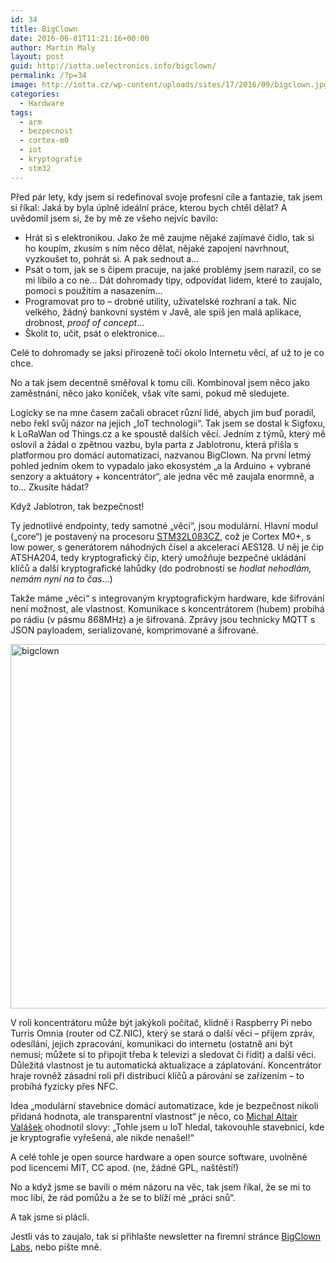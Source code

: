 ```yaml
---
id: 34
title: BigClown
date: 2016-06-01T11:21:16+00:00
author: Martin Maly
layout: post
guid: http://iotta.uelectronics.info/bigclown/
permalink: /?p=34
image: http://iotta.cz/wp-content/uploads/sites/17/2016/09/bigclown.jpg
categories:
  - Hardware
tags:
  - arm
  - bezpecnost
  - cortex-m0
  - iot
  - kryptografie
  - stm32
---
```

Před pár lety, kdy jsem si redefinoval svoje profesní cíle a fantazie, tak jsem si říkal: Jaká by byla úplně ideální práce, kterou bych chtěl dělat? A uvědomil jsem si, že by mě ze všeho nejvíc bavilo:

  * Hrát si s elektronikou. Jako že mě zaujme nějaké zajímavé čidlo, tak si ho koupím, zkusím s ním něco dělat, nějaké zapojení navrhnout, vyzkoušet to, pohrát si. A pak sednout a&#8230;
  * Psát o tom, jak se s čipem pracuje, na jaké problémy jsem narazil, co se mi líbilo a co ne&#8230; Dát dohromady tipy, odpovídat lidem, které to zaujalo, pomoci s použitím a nasazením&#8230;
  * Programovat pro to &#8211; drobné utility, uživatelské rozhraní a tak. Nic velkého, žádný bankovní systém v Javě, ale spíš jen malá aplikace, drobnost, _proof of concept_&#8230;
  * Školit to, učit, psát o elektronice&#8230;

Celé to dohromady se jaksi přirozeně točí okolo Internetu věcí, ať už to je co chce.

No a tak jsem decentně směřoval k tomu cíli. Kombinoval jsem něco jako zaměstnání, něco jako koníček, však víte sami, pokud mě sledujete.

Logicky se na mne časem začali obracet různí lidé, abych jim buď poradil, nebo řekl svůj názor na jejich &#8222;IoT technologii&#8220;. Tak jsem se dostal k Sigfoxu, k LoRaWan od Things.cz a ke spoustě dalších věcí. Jedním z týmů, který mě oslovil a žádal o zpětnou vazbu, byla parta z Jablotronu, která přišla s platformou pro domácí automatizaci, nazvanou BigClown. Na první letmý pohled jedním okem to vypadalo jako ekosystém &#8222;a la Arduino + vybrané senzory a aktuátory + koncentrátor&#8220;, ale jedna věc mě zaujala enormně, a to&#8230; Zkusíte hádat?

Když Jablotron, tak bezpečnost!

Ty jednotlivé endpointy, tedy samotné &#8222;věci&#8220;, jsou modulární. Hlavní modul (&#8222;core&#8220;) je postavený na procesoru [STM32L083CZ](http://www.st.com/content/st_com/en/products/microcontrollers/stm32-32-bit-arm-cortex-mcus/stm32l0-series/stm32l0x3/stm32l083cz.html), což je Cortex M0+, s low power, s generátorem náhodných čísel a akcelerací AES128. U něj je čip ATSHA204, tedy kryptografický čip, který umožňuje bezpečné ukládání klíčů a další kryptografické lahůdky (do podrobností se _hodlat nehodlám, nemám nyní na to čas_&#8230;)

Takže máme &#8222;věci&#8220; s integrovaným kryptografickým hardware, kde šifrování není možnost, ale vlastnost. Komunikace s koncentrátorem (hubem) probíhá po rádiu (v pásmu 868MHz) a je šifrovaná. Zprávy jsou technicky MQTT s JSON payloadem, serializované, komprimované a šifrované.

<img loading="lazy" class="aligncenter size-medium wp-image-813" src="http://retrocip.uelectronics.info/wp-content/uploads/sites/6/2016/06/bigclown-650x583.jpg" alt="bigclown" width="650" height="583" /> 

V roli koncentrátoru může být jakýkoli počítač, klidně i Raspberry Pi nebo Turris Omnia (router od CZ.NIC), který se stará o další věci &#8211; příjem zpráv, odesílání, jejich zpracování, komunikaci do internetu (ostatně ani být nemusí; můžete si to připojit třeba k televizi a sledovat či řídit) a další věci. Důležitá vlastnost je tu automatická aktualizace a záplatování. Koncentrátor hraje rovněž zásadní roli při distribuci klíčů a párování se zařízením &#8211; to probíhá fyzicky přes NFC.

Idea &#8222;modulární stavebnice domácí automatizace, kde je bezpečnost nikoli přidaná hodnota, ale transparentní vlastnost&#8220; je něco, co [Michal Altair Valášek](http://www.altairis.cz/) ohodnotil slovy: &#8222;Tohle jsem u IoT hledal, takovouhle stavebnici, kde je kryptografie vyřešená, ale nikde nenašel!&#8220;

A celé tohle je open source hardware a open source software, uvolněné pod licencemi MIT, CC apod. (ne, žádné GPL, naštěstí!)

No a když jsme se bavili o mém názoru na věc, tak jsem říkal, že se mi to moc líbí, že rád pomůžu a že se to blíží mé &#8222;práci snů&#8220;.

A tak jsme si plácli.

Jestli vás to zaujalo, tak si přihlašte newsletter na firemní stránce [BigClown Labs](https://www.bigclown.com/cz/), nebo pište mně.